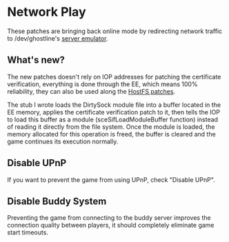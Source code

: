 # Network Play

These patches are bringing back online mode by redirecting network traffic to /dev/ghostline's [server emulator](https://gitlab.com/gh0stl1ne/eaps).

## What's new?

The new patches doesn't rely on IOP addresses for patching the certificate verification, everything is done through the EE, which means 100% reliability, they can also be used along the [HostFS patches](https://github.com/Nahelam/PCSX2-HostFS-Patches/tree/main/Criterion%20Games).

The stub I wrote loads the DirtySock module file into a buffer located in the EE memory, applies the certificate verification patch to it, then tells the IOP to load this buffer as a module (sceSifLoadModuleBuffer function) instead of reading it directly from the file system. Once the module is loaded, the memory allocated for this operation is freed, the buffer is cleared and the game continues its execution normally.

## Disable UPnP

If you want to prevent the game from using UPnP, check "Disable UPnP".

## Disable Buddy System

Preventing the game from connecting to the buddy server improves the connection quality between players, it should completely eliminate game start timeouts.
